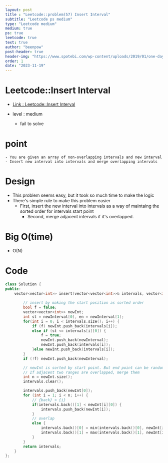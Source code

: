 ```yaml
---
layout: post
title : "Leetcode::problem(57) Insert Interval"
subtitle: "Leetcode ps medium"
type: "Leetcode medium"
medium: true
ps: true
leetcode: true
text: true
author: "beenpow"
post-header: true
header-img: "https://www.spotebi.com/wp-content/uploads/2019/01/one-day-day-one-workout-motivation-spotebi.jpg"
order: 1
date: "2023-11-19"
---
```


# Leetcode::Insert Interval
- [Link : Leetcode::Insert Interval](https://leetcode.com/problems/insert-interval/description/)

- level : medium
  - fail to solve

# point
	- You are given an array of non-overlapping intervals and new interval
	- Insert new interval into intervals and merge overlapping intervals

# Design
- This problem seems easy, but it took so much time to make the logic
- There's simple rule to make this problem easier
  - First, insert the new interval into intervals as a way of maintaing the sorted order for intervals start point
	- Second, merge adjacent intervals if it's overlapped.

# Big O(time)
- O(N)

# Code

```cpp
class Solution {
public:
    vector<vector<int>> insert(vector<vector<int>>& intervals, vector<int>& newInterval) {
        
        // insert by making the start position as sorted order
        bool f = false;
        vector<vector<int>> newInt;
        int st = newInterval[0], en = newInterval[1];
        for(int i = 0; i < intervals.size(); i++) {
            if (f) newInt.push_back(intervals[i]);
            else if (st <= intervals[i][0]) {
                f = true;
                newInt.push_back(newInterval);
                newInt.push_back(intervals[i]);
            }else newInt.push_back(intervals[i]);
        }
        if (!f) newInt.push_back(newInterval);

        // newInt is sorted by start point. But end point can be random
        // If adjacent two ranges are overlapped, merge them
        int n = newInt.size();
        intervals.clear();

        intervals.push_back(newInt[0]);
        for (int i = 1; i < n; i++) {
            // {back} < {i}
            if(intervals.back()[1] < newInt[i][0]) {
                intervals.push_back(newInt[i]);
            }
            // overlap
            else {
                intervals.back()[0] = min(intervals.back()[0], newInt[i][0]);
                intervals.back()[1] = max(intervals.back()[1], newInt[i][1]);
            }
        }
        return intervals;
    }
};
```
